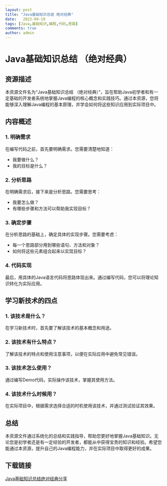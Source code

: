 ```yaml
---
layout: post
title: "Java基础知识总结 绝对经典"
date:   2022-09-19
tags: [Java,基础知识,编程,代码,思路]
comments: true
author: admin
---
```

# Java基础知识总结 （绝对经典）

## 资源描述

本资源文件名为“Java基础知识总结 （绝对经典）”，旨在帮助Java初学者和有一定基础的开发者系统地掌握Java编程的核心概念和实践技巧。通过本资源，您将能够深入理解Java编程的基本原理，并学会如何将这些知识应用到实际项目中。

## 内容概述

### 1. 明确需求
在编写代码之前，首先要明确需求。您需要清楚地知道：
- 我要做什么？
- 我的目标是什么？

### 2. 分析思路
在明确需求后，接下来是分析思路。您需要思考：
- 我要怎么做？
- 有哪些步骤和方法可以帮助我实现目标？

### 3. 确定步骤
在分析思路的基础上，确定具体的实现步骤。您需要考虑：
- 每一个思路部分用到哪些语句、方法和对象？
- 如何将这些元素组合起来以实现目标？

### 4. 代码实现
最后，用具体的Java语言代码将思路体现出来。通过编写代码，您可以将理论知识转化为实际应用。

## 学习新技术的四点

### 1. 该技术是什么？
在学习新技术时，首先要了解该技术的基本概念和用途。

### 2. 该技术有什么特点？
了解该技术的特点和使用注意事项，以便在实际应用中避免常见错误。

### 3. 该技术怎么使用？
通过编写Demo代码，实际操作该技术，掌握其使用方法。

### 4. 该技术什么时候用？
在实际项目中，根据需求选择合适的时机使用该技术，并通过测试验证其效果。

## 总结

本资源文件通过系统化的总结和实践指导，帮助您更好地掌握Java基础知识。无论您是初学者还是有一定经验的开发者，都能从中获得宝贵的知识和经验。希望您能通过本资源，提升自己的Java编程能力，并在实际项目中取得更好的成果。

## 下载链接

[Java基础知识总结绝对经典分享](https://pan.quark.cn/s/029b219f247a)